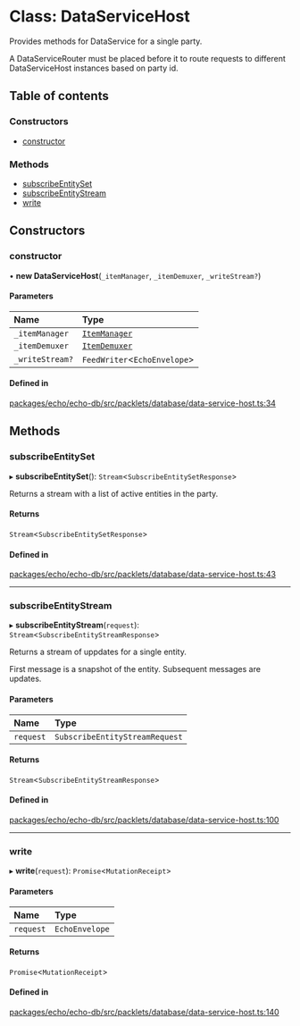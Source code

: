# Class: DataServiceHost

Provides methods for DataService for a single party.

A DataServiceRouter must be placed before it to route requests to different DataServiceHost instances based on party id.

## Table of contents

### Constructors

- [constructor](DataServiceHost.md#constructor)

### Methods

- [subscribeEntitySet](DataServiceHost.md#subscribeentityset)
- [subscribeEntityStream](DataServiceHost.md#subscribeentitystream)
- [write](DataServiceHost.md#write)

## Constructors

### constructor

• **new DataServiceHost**(`_itemManager`, `_itemDemuxer`, `_writeStream?`)

#### Parameters

| Name | Type |
| :------ | :------ |
| `_itemManager` | [`ItemManager`](ItemManager.md) |
| `_itemDemuxer` | [`ItemDemuxer`](ItemDemuxer.md) |
| `_writeStream?` | `FeedWriter`<`EchoEnvelope`\> |

#### Defined in

[packages/echo/echo-db/src/packlets/database/data-service-host.ts:34](https://github.com/dxos/dxos/blob/6b1348fed/packages/echo/echo-db/src/packlets/database/data-service-host.ts#L34)

## Methods

### subscribeEntitySet

▸ **subscribeEntitySet**(): `Stream`<`SubscribeEntitySetResponse`\>

Returns a stream with a list of active entities in the party.

#### Returns

`Stream`<`SubscribeEntitySetResponse`\>

#### Defined in

[packages/echo/echo-db/src/packlets/database/data-service-host.ts:43](https://github.com/dxos/dxos/blob/6b1348fed/packages/echo/echo-db/src/packlets/database/data-service-host.ts#L43)

___

### subscribeEntityStream

▸ **subscribeEntityStream**(`request`): `Stream`<`SubscribeEntityStreamResponse`\>

Returns a stream of uppdates for a single entity.

First message is a snapshot of the entity.
Subsequent messages are updates.

#### Parameters

| Name | Type |
| :------ | :------ |
| `request` | `SubscribeEntityStreamRequest` |

#### Returns

`Stream`<`SubscribeEntityStreamResponse`\>

#### Defined in

[packages/echo/echo-db/src/packlets/database/data-service-host.ts:100](https://github.com/dxos/dxos/blob/6b1348fed/packages/echo/echo-db/src/packlets/database/data-service-host.ts#L100)

___

### write

▸ **write**(`request`): `Promise`<`MutationReceipt`\>

#### Parameters

| Name | Type |
| :------ | :------ |
| `request` | `EchoEnvelope` |

#### Returns

`Promise`<`MutationReceipt`\>

#### Defined in

[packages/echo/echo-db/src/packlets/database/data-service-host.ts:140](https://github.com/dxos/dxos/blob/6b1348fed/packages/echo/echo-db/src/packlets/database/data-service-host.ts#L140)
